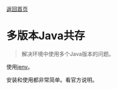 [返回首页](../README.md)

# 多版本Java共存
>解决环境中使用多个Java版本的问题。

使用[jenv](https://github.com/gcuisinier/jenv)。

安装和使用都非常简单。看官方说明。
